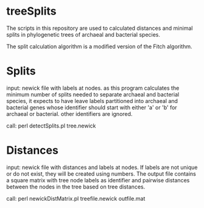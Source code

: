 # treeSplits

The scripts in this repository are used to calculated distances and minimal
splits in phylogenetic trees of archaeal and bacterial species.

The split calculation algorithm is a modified version of the Fitch algorithm.

# Splits
input: newick file with labels at nodes. as this program calculates the minimum
number of splits needed to separate archaeal and bacterial species, it expects
to have leave labels partitioned into archaeal and bacterial genes whose
identifier should start with either 'a' or 'b' for archaeal or bacterial. other
identifiers are ignored.

call: perl detectSplits.pl tree.newick


# Distances
input: newick file with distances and labels at nodes. If labels are not unique
or do not exist, they will be created using numbers. The output file contains
a square matrix with tree node labels as identifier and pairwise distances
between the nodes in the tree based on tree distances.

call:
perl newickDistMatrix.pl treefile.newick outfile.mat